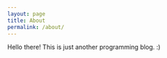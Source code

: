 ```yaml
---
layout: page
title: About
permalink: /about/
---
```

Hello there! This is just another programming blog. :)